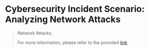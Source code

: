 # Cybersecurity Incident Scenario: Analyzing Network Attacks
> Network Attacks.
> 
> For more information, please refer to the provided [link](https://www.coursera.org/learn/networks-and-network-security?specialization=google-cybersecurity).
